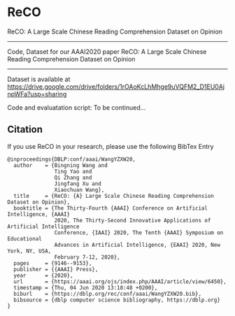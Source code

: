 # ReCO
ReCO: A Large Scale Chinese Reading Comprehension Dataset on Opinion

-------------------------------------------------------------------------

Code, Dataset for our AAAI2020 paper 
ReCO: A Large Scale Chinese Reading Comprehension Dataset on Opinion

-------------------------------------------------------------------------
Dataset is available at https://drive.google.com/drive/folders/1rOAoKcLhMhge9uVQFM2_D1EU0AjnpWFa?usp=sharing

Code and evaluatation script: To be continued...

## Citation
If you use ReCO in your research, please use the following BibTex Entry
```
@inproceedings{DBLP:conf/aaai/WangYZXW20,
  author    = {Bingning Wang and
               Ting Yao and
               Qi Zhang and
               Jingfang Xu and
               Xiaochuan Wang},
  title     = {ReCO: {A} Large Scale Chinese Reading Comprehension Dataset on Opinion},
  booktitle = {The Thirty-Fourth {AAAI} Conference on Artificial Intelligence, {AAAI}
               2020, The Thirty-Second Innovative Applications of Artificial Intelligence
               Conference, {IAAI} 2020, The Tenth {AAAI} Symposium on Educational
               Advances in Artificial Intelligence, {EAAI} 2020, New York, NY, USA,
               February 7-12, 2020},
  pages     = {9146--9153},
  publisher = {{AAAI} Press},
  year      = {2020},
  url       = {https://aaai.org/ojs/index.php/AAAI/article/view/6450},
  timestamp = {Thu, 04 Jun 2020 13:18:48 +0200},
  biburl    = {https://dblp.org/rec/conf/aaai/WangYZXW20.bib},
  bibsource = {dblp computer science bibliography, https://dblp.org}
}
```

